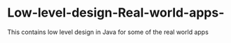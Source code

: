# Low-level-design-Real-world-apps-
This contains low level design in Java for some of the real world apps 
